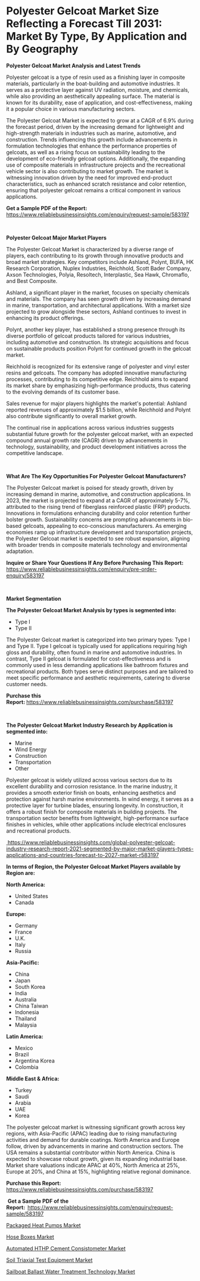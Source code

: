 <p><h1>Polyester Gelcoat Market Size Reflecting a Forecast Till 2031: Market By Type, By Application and By Geography</h1></p><p><strong>Polyester Gelcoat Market Analysis and Latest Trends</strong></p>
<p><p>Polyester gelcoat is a type of resin used as a finishing layer in composite materials, particularly in the boat-building and automotive industries. It serves as a protective layer against UV radiation, moisture, and chemicals, while also providing an aesthetically appealing surface. The material is known for its durability, ease of application, and cost-effectiveness, making it a popular choice in various manufacturing sectors.</p><p>The Polyester Gelcoat Market is expected to grow at a CAGR of 6.9% during the forecast period, driven by the increasing demand for lightweight and high-strength materials in industries such as marine, automotive, and construction. Trends influencing this growth include advancements in formulation technologies that enhance the performance properties of gelcoats, as well as a rising focus on sustainability leading to the development of eco-friendly gelcoat options. Additionally, the expanding use of composite materials in infrastructure projects and the recreational vehicle sector is also contributing to market growth. The market is witnessing innovation driven by the need for improved end-product characteristics, such as enhanced scratch resistance and color retention, ensuring that polyester gelcoat remains a critical component in various applications.</p></p>
<p><strong>Get a Sample PDF of the Report:&nbsp;</strong> <a href="https://www.reliablebusinessinsights.com/enquiry/request-sample/583197?utm_campaign=57&utm_medium=2&utm_source=Github&utm_content=ia&utm_term=09122024&utm_id=polyester-gelcoat">https://www.reliablebusinessinsights.com/enquiry/request-sample/583197</a></p>
<p>&nbsp;</p>
<p><strong>Polyester Gelcoat Major Market Players</strong></p>
<p><p>The Polyester Gelcoat Market is characterized by a diverse range of players, each contributing to its growth through innovative products and broad market strategies. Key competitors include Ashland, Polynt, BUFA, HK Research Corporation, Nuplex Industries, Reichhold, Scott Bader Company, Axson Technologies, Polyia, Resoltech, Interplastic, Sea Hawk, Chromaflo, and Best Composite.</p><p>Ashland, a significant player in the market, focuses on specialty chemicals and materials. The company has seen growth driven by increasing demand in marine, transportation, and architectural applications. With a market size projected to grow alongside these sectors, Ashland continues to invest in enhancing its product offerings.</p><p>Polynt, another key player, has established a strong presence through its diverse portfolio of gelcoat products tailored for various industries, including automotive and construction. Its strategic acquisitions and focus on sustainable products position Polynt for continued growth in the gelcoat market.</p><p>Reichhold is recognized for its extensive range of polyester and vinyl ester resins and gelcoats. The company has adopted innovative manufacturing processes, contributing to its competitive edge. Reichhold aims to expand its market share by emphasizing high-performance products, thus catering to the evolving demands of its customer base.</p><p>Sales revenue for major players highlights the market's potential: Ashland reported revenues of approximately $1.5 billion, while Reichhold and Polynt also contribute significantly to overall market growth.</p><p>The continual rise in applications across various industries suggests substantial future growth for the polyester gelcoat market, with an expected compound annual growth rate (CAGR) driven by advancements in technology, sustainability, and product development initiatives across the competitive landscape.</p></p>
<p>&nbsp;</p>
<p><strong>What Are The Key Opportunities For Polyester Gelcoat Manufacturers?</strong></p>
<p><p>The Polyester Gelcoat market is poised for steady growth, driven by increasing demand in marine, automotive, and construction applications. In 2023, the market is projected to expand at a CAGR of approximately 5-7%, attributed to the rising trend of fiberglass reinforced plastic (FRP) products. Innovations in formulations enhancing durability and color retention further bolster growth. Sustainability concerns are prompting advancements in bio-based gelcoats, appealing to eco-conscious manufacturers. As emerging economies ramp up infrastructure development and transportation projects, the Polyester Gelcoat market is expected to see robust expansion, aligning with broader trends in composite materials technology and environmental adaptation.</p></p>
<p><strong>Inquire or Share Your Questions If Any Before Purchasing This Report:</strong> <a href="https://www.reliablebusinessinsights.com/enquiry/pre-order-enquiry/583197?utm_campaign=57&utm_medium=2&utm_source=Github&utm_content=ia&utm_term=09122024&utm_id=polyester-gelcoat">https://www.reliablebusinessinsights.com/enquiry/pre-order-enquiry/583197</a></p>
<p>&nbsp;</p>
<p><strong>Market Segmentation</strong></p>
<p><strong>The Polyester Gelcoat Market Analysis by types is segmented into:</strong></p>
<p><ul><li>Type I</li><li>Type II</li></ul></p>
<p><p>The Polyester Gelcoat market is categorized into two primary types: Type I and Type II. Type I gelcoat is typically used for applications requiring high gloss and durability, often found in marine and automotive industries. In contrast, Type II gelcoat is formulated for cost-effectiveness and is commonly used in less demanding applications like bathroom fixtures and recreational products. Both types serve distinct purposes and are tailored to meet specific performance and aesthetic requirements, catering to diverse customer needs.</p></p>
<p><strong>Purchase this Report:&nbsp;</strong><a href="https://www.reliablebusinessinsights.com/purchase/583197?utm_campaign=57&utm_medium=2&utm_source=Github&utm_content=ia&utm_term=09122024&utm_id=polyester-gelcoat">https://www.reliablebusinessinsights.com/purchase/583197</a></p>
<p>&nbsp;</p>
<p><strong>The Polyester Gelcoat Market Industry Research by Application is segmented into:</strong></p>
<p><ul><li>Marine</li><li>Wind Energy</li><li>Construction</li><li>Transportation</li><li>Other</li></ul></p>
<p><p>Polyester gelcoat is widely utilized across various sectors due to its excellent durability and corrosion resistance. In the marine industry, it provides a smooth exterior finish on boats, enhancing aesthetics and protection against harsh marine environments. In wind energy, it serves as a protective layer for turbine blades, ensuring longevity. In construction, it offers a robust finish for composite materials in building projects. The transportation sector benefits from lightweight, high-performance surface finishes in vehicles, while other applications include electrical enclosures and recreational products.</p></p>
<p><a href="https://www.reliablebusinessinsights.com/global-polyester-gelcoat-industry-research-report-2021-segmented-by-major-market-players-types-applications-and-countries-forecast-to-2027-market-r583197?utm_campaign=57&utm_medium=2&utm_source=Github&utm_content=ia&utm_term=09122024&utm_id=polyester-gelcoat">&nbsp;https://www.reliablebusinessinsights.com/global-polyester-gelcoat-industry-research-report-2021-segmented-by-major-market-players-types-applications-and-countries-forecast-to-2027-market-r583197</a></p>
<p><strong>In terms of Region, the Polyester Gelcoat Market Players available by Region are:</strong></p>
<p>
    <p> <strong> North America: </strong>
        <ul>
            <li>United States</li>
            <li>Canada</li>
        </ul>
        </p> 
    <p> <strong> Europe: </strong>
        <ul>
            <li>Germany</li>
            <li>France</li>
            <li>U.K.</li>
            <li>Italy</li>
            <li>Russia</li>
        </ul>
        </p> 
    <p> <strong> Asia-Pacific: </strong>
        <ul>
            <li>China</li>
            <li>Japan</li>
            <li>South Korea</li>
            <li>India</li>
            <li>Australia</li>
            <li>China Taiwan</li>
            <li>Indonesia</li>
            <li>Thailand</li>
            <li>Malaysia</li>
        </ul>
        </p> 
    <p> <strong> Latin America: </strong>
        <ul>
            <li>Mexico</li>
            <li>Brazil</li>
            <li>Argentina Korea</li>
            <li>Colombia</li>
        </ul>
        </p> 
    <p> <strong> Middle East & Africa: </strong>
        <ul>
            <li>Turkey</li>
            <li>Saudi</li>
            <li>Arabia</li>
            <li>UAE</li>
            <li>Korea</li>
        </ul>
    </p>
    </p>
<p><p>The polyester gelcoat market is witnessing significant growth across key regions, with Asia-Pacific (APAC) leading due to rising manufacturing activities and demand for durable coatings. North America and Europe follow, driven by advancements in marine and construction sectors. The USA remains a substantial contributor within North America. China is expected to showcase robust growth, given its expanding industrial base. Market share valuations indicate APAC at 40%, North America at 25%, Europe at 20%, and China at 15%, highlighting relative regional dominance.</p></p>
<p><strong>Purchase this Report: </strong><a href="https://www.reliablebusinessinsights.com/purchase/583197?utm_campaign=57&utm_medium=2&utm_source=Github&utm_content=ia&utm_term=09122024&utm_id=polyester-gelcoat">https://www.reliablebusinessinsights.com/purchase/583197</a></p>
<p>&nbsp;<strong>Get a Sample PDF of the Report:&nbsp;&nbsp;</strong><a href="https://www.reliablebusinessinsights.com/enquiry/request-sample/583197?utm_campaign=57&utm_medium=2&utm_source=Github&utm_content=ia&utm_term=09122024&utm_id=polyester-gelcoat">https://www.reliablebusinessinsights.com/enquiry/request-sample/583197</a></p>
<p><strong></strong></p>
<p><p><a href="https://github.com/ilonaenterline65/Market-Research-Report-List-1/blob/main/packaged-heat-pumps-market.md?utm_campaign=57&utm_medium=2&utm_source=Github&utm_content=ia&utm_term=09122024&utm_id=polyester-gelcoat">Packaged Heat Pumps Market</a></p><p><a href="https://github.com/gullattedenna/Market-Research-Report-List-1/blob/main/hose-boxes-market.md?utm_campaign=57&utm_medium=2&utm_source=Github&utm_content=ia&utm_term=09122024&utm_id=polyester-gelcoat">Hose Boxes Market</a></p><p><a href="https://www.linkedin.com/pulse/surfing-automated-hthp-cement-consistometer-wave-riding-market-4cnac?utm_campaign=57&utm_medium=2&utm_source=Github&utm_content=ia&utm_term=09122024&utm_id=polyester-gelcoat">Automated HTHP Cement Consistometer Market</a></p><p><a href="https://www.linkedin.com/pulse/growth-forecast-soil-triaxial-test-equipment-market-98-cagr-oiakc?utm_campaign=57&utm_medium=2&utm_source=Github&utm_content=ia&utm_term=09122024&utm_id=polyester-gelcoat">Soil Triaxial Test Equipment Market</a></p><p><a href="https://www.linkedin.com/pulse/projected-sailboat-ballast-water-treatment-technology-market-oawxe?utm_campaign=57&utm_medium=2&utm_source=Github&utm_content=ia&utm_term=09122024&utm_id=polyester-gelcoat">Sailboat Ballast Water Treatment Technology Market</a></p></p>